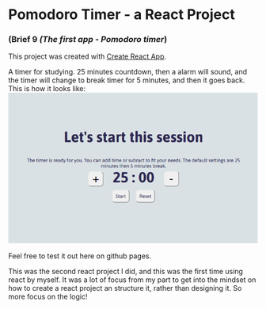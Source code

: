 # Pomodoro Timer - a React Project 
### (Brief 9 *(The first app - Pomodoro timer*)

This project was created with [Create React App](https://github.com/facebook/create-react-app).

A timer for studying. 25 minutes countdown, then a alarm will sound, and the timer will change to break timer for 5 minutes, and then it goes back. This is how it looks like:
![Pic of the project](./src/assets/picOfTimer.png)

Feel free to test it out here on github pages.

This was the second react project I did, and this was the first time using react by myself. It was a lot of focus from my part to get into the mindset on how to create a react project an structure it, rather than designing it. So more focus on the logic!
